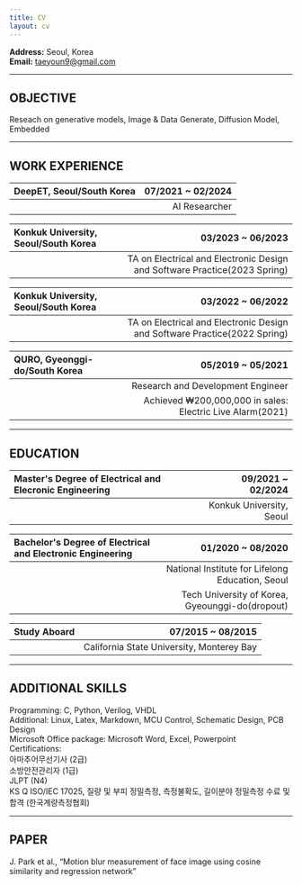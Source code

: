 ```yaml
---
title: CV
layout: cv
---
```


**Address:** Seoul, Korea   
**Email:** taeyoun9@gmail.com
   
---
   
## OBJECTIVE

Reseach on generative models, Image & Data Generate, Diffusion Model, Embedded
   
---
   
## WORK EXPERIENCE

|DeepET, Seoul/South Korea|07/2021 ~ 02/2024|
|:---|---:|
||AI Researcher|

|Konkuk University, Seoul/South Korea|03/2023 ~ 06/2023|
|:---|---:|
||TA on Electrical and Electronic Design and Software Practice(2023 Spring)|

|Konkuk University, Seoul/South Korea|03/2022 ~ 06/2022|
|:---|---:|
||TA on Electrical and Electronic Design and Software Practice(2022 Spring)|

|QURO, Gyeonggi-do/South Korea|05/2019 ~ 05/2021|
|:---|---:|
||Research and Development Engineer|
||Achieved ₩200,000,000 in sales: Electric Live Alarm(2021)|

---

## EDUCATION

|Master's Degree of Electrical and Elecronic Engineering|09/2021 ~ 02/2024|
|:---|---:|
||Konkuk University, Seoul|

|Bachelor's Degree of Electrical and Electronic Engineering|01/2020 ~ 08/2020|
|:---|---:|
||National Institute for Lifelong Education, Seoul|
||Tech University of Korea, Gyeounggi-do(dropout)|

|Study Aboard|07/2015 ~ 08/2015|
|:---|---:|
||California State University, Monterey Bay|

---

## ADDITIONAL SKILLS

Programming: C, Python, Verilog, VHDL<br>
Additional: Linux, Latex, Markdown, MCU Control, Schematic Design, PCB Design<br>
Microsoft Office package: Microsoft Word, Excel, Powerpoint<br>
Certifications: <br>
아마추어무선기사 (2급) <br>
소방안전관리자 (1급)<br>
JLPT (N4)<br>
KS Q ISO/IEC 17025, 질량 및 부피 정밀측정, 측정불확도, 길이분야 정밀측정 수료 및 합격 (한국계량측정협회)<br>

---

## PAPER
J. Park et al., “Motion blur measurement of face image using cosine similarity and regression network”